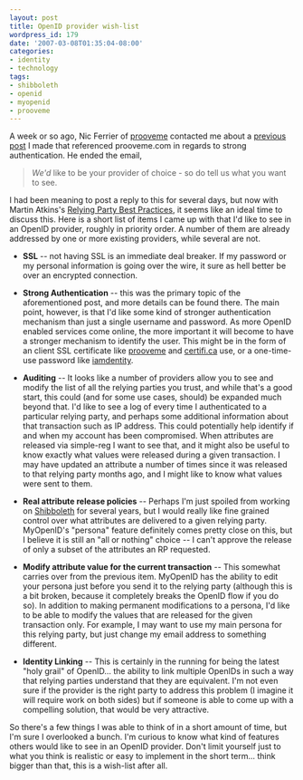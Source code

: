 ```yaml
---
layout: post
title: OpenID provider wish-list
wordpress_id: 179
date: '2007-03-08T01:35:04-08:00'
categories:
- identity
- technology
tags:
- shibboleth
- openid
- myopenid
- prooveme
---
```

A week or so ago, Nic Ferrier of [prooveme][] contacted me about a [previous post][] I made that referenced prooveme.com
in regards to strong authentication.  He ended the email,

> *We'd* like to be your provider of choice - so do tell us what you want to see.

I had been meaning to post a reply to this for several days, but now with Martin Atkins's [Relying Party Best
Practices][], it seems like an ideal time to discuss this.  Here is a short list of items I came up with that I'd like
to see in an OpenID provider, roughly in priority order.  A number of them are already addressed by one or more existing
providers, while several are not.

- **SSL** -- not having SSL is an immediate deal breaker.  If my password or my personal information is going over the
wire, it sure as hell better be over an encrypted connection.

- **Strong Authentication** -- this was the primary topic of the aforementioned post, and more details can be found
there.  The main point, however, is that I'd like some kind of stronger authentication mechanism than just a single
username and password.  As more OpenID enabled services come online, the more important it will become to have a
stronger mechanism to identify the user.  This might be in the form of an client SSL certificate like [prooveme][] and
[certifi.ca][] use, or a one-time-use password like [iamdentity][].

- **Auditing** -- It looks like a number of providers allow you to see and modify the list of all the relying parties
you trust, and while that's a good start, this could (and for some use cases, should) be expanded much beyond that.  I'd
like to see a log of every time I authenticated to a particular relying party, and perhaps some additional information
about that transaction such as IP address.  This could potentially help identify if and when my account has been
compromised.  When attributes are released via simple-reg I want to see that, and it might also be useful to know
exactly what values were released during a given transaction.  I may have updated an attribute a number of times since
it was released to that relying party months ago, and I might like to know what values were sent to them.

- **Real attribute release policies** -- Perhaps I'm just spoiled from working on [Shibboleth][] for several years, but
I would really like fine grained control over what attributes are delivered to a given relying party.  MyOpenID's
"persona" feature definitely comes pretty close on this, but I believe it is still an "all or nothing" choice -- I can't
approve the release of only a subset of the attributes an RP requested.

- **Modify attribute value for the current transaction** -- This somewhat carries over from the previous item.  MyOpenID
has the ability to edit your persona just before you send it to the relying party (although this is a bit broken,
because it completely breaks the OpenID flow if you do so).  In addition to making permanent modifications to a persona,
I'd like to be able to modify the values that are released for the given transaction only.  For example, I may want to
use my main persona for this relying party, but just change my email address to something different.

- **Identity Linking** -- This is certainly in the running for being the latest "holy grail" of OpenID... the ability to
link multiple OpenIDs in such a way that relying parties understand that they are equivalent.  I'm not even sure if the
provider is the right party to address this problem (I imagine it will require work on both sides) but if someone is
able to come up with a compelling solution, that would be very attractive.

So there's a few things I was able to think of in a short amount of time, but I'm sure I overlooked a bunch.  I'm
curious to know what kind of features others would like to see in an OpenID provider.  Don't limit yourself just to what
you think is realistic or easy to implement in the short term... think bigger than that, this is a wish-list after all.

[prooveme]: http://prooveme.com
[previous post]: http://willnorris.com/2007/02/strong-authentication-and-emailing-passwords
[Relying Party Best Practices]: http://openid.net/wiki/index.php/Relying_Party_Best_Practices
[certifi.ca]: http://certifi.ca
[iamdentity]: http://iamdentity.com
[Shibboleth]: http://shibboleth.internet2.edu
